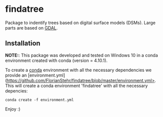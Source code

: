 # findatree

Package to indentify trees based on digital surface models (DSMs). Large parts are based on [GDAL](https://gdal.org/).

## Installation

 
 **NOTE:**: This package was developed and tested on Windows 10 in a conda environment created with conda (version = 4.10.1).
 
To create a [conda](https://www.anaconda.com/) environment with all the necessary dependencies we provide an 
[environment.yml](https://github.com/FlorianStehr/findatree/blob/master/environment.yml>. 
This will create a conda environment 'findatree' with all the necessary depencies:
 
```console
conda create -f environment.yml
```

Enjoy :)

 

